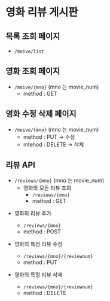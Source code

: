 # 영화 리뷰 게시판

## 목록 조회 페이지

* `/moive/list` 

[//]: # (<img width="800" alt="스크린샷 2021-05-06 오전 11 35 58" src="https://user-images.githubusercontent.com/47476276/117234060-40f73100-ae5f-11eb-81d3-56abafc62c5c.png">)


## 영화 조회 페이지

* `/moive/{mno}` (mno 는 movie_num)
  * method : GET

[//]: # (<img width="600" alt="스크린샷 2021-05-06 오전 11 39 39" src="https://user-images.githubusercontent.com/47476276/117234328-c0850000-ae5f-11eb-9625-c0f9763989a7.png">)

## 영화 수정 삭제 페이지
* `/moive/{mno}` (mno 는 movie_num)
  * method : PUT -> 수정
  * mtehod : DELETE -> 삭제
  
[//]: # (<img width="802" alt="스크린샷 2021-05-06 오전 11 41 11" src="https://user-images.githubusercontent.com/47476276/117234440-f75b1600-ae5f-11eb-8417-8928611cd00d.png">)

## 리뷰 API

* `/reviews/{mno}` (mno 는 movie_num)
  * 영화의 모든 리뷰 조회
    * `/reviews/{mno}` 
    * method : GET
  
[//]: # (  <img width="379" alt="스크린샷 2021-05-06 오전 11 48 03" src="https://user-images.githubusercontent.com/47476276/117234976-efe83c80-ae60-11eb-8977-2fe608a6fc61.png">)
  
  * 영화의 리뷰 추가
    * `/reviews/{mno}` 
    * method : POST
    
  * 영화의 특정 리뷰 수정
    * `/reviews/{mno}/{reviewnum}`
    * method : PUT
    
  * 영화의 특정 리뷰 삭제
    * `/reviews/{mno}/{reviewnum}`
    * method : DELETE
